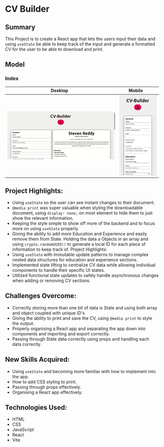 # CV Builder

## Summary

This Project is to create a React app that lets the users input their data and using `useState` be able to keep track of the input and generate a formatted CV for the user to be able to download and print.

## Model

### Index

|  Desktop                                                                      | Mobile                                                                  |
| ----------------------------------------------------------------------------- | ----------------------------------------------------------------------- |
| ![Desktop](./src/assets/images/Kazam_screencast_00000-ezgif.com-optimize.gif) | ![Mobile](./src/assets/images/mobile-cv-builder-ezgif.com-optimize.gif) |

## Project Highlights:

- Using `useState` so the user can see instant changes to their document.
- `@media print` was super valuable when styling the downloadable document, using `display: none;` on most element to hide them to just show the relevant information.
- Keeping the style simple to show off more of the backend and to focus more on using `useState` properly.
- Giving the ability to add more Education and Experience and easily remove them from State. Holding the data a Objects in an array and using `crypto.randomUUID()` to generate a local ID for each piece of information to keep track of.
Project Highlights:
- Using `useState` with immutable update patterns to manage complex nested data structures for education and experience sections.
- Implemented state lifting to centralize CV data while allowing individual components to handle their specific UI states.
- Utilized functional state updates to safely handle asynchronous changes when adding or removing CV sections.

## Challenges Overcome:

- Correctly storing more than one bit of data is State and using both array and object coupled with unique ID's
- Giving the ability to print and save the CV, using `@media print` to style the output.
- Properly organising a React app and separating the app down into components and importing and export correctly.
- Passing through State data correctly using props and handling each data correctly.

## New Skills Acquired:

- Using `useState` and becoming more familiar with how to implement into the app.
- How to add CSS styling to print.
- Passing through props effectively.
- Organising a React app effectively.

## Technologies Used:

- HTML
- CSS
- JavaScript
- React
- Vite
